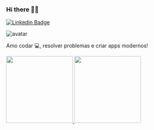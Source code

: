 ### Hi there 👋😄 
[![Linkedin Badge](https://img.shields.io/badge/-Ricardo%20Teixeira-6633cc?style=flat-square&logo=Linkedin&logoColor=white&link=https://www.linkedin.com/in/ricardo-teixeira-da-silva-19389718a/)](https://www.linkedin.com/in/ricardo-teixeira-da-silva-19389718a/) 

![avatar](https://user-images.githubusercontent.com/64698638/212164470-bbe0d473-b268-422c-8610-614fed194126.png)

Amo codar 💻, resolver problemas e criar apps modernos!

<div>
  <a href="https://github.com/ricardo-script">
  <img height="180em" src="https://github-readme-stats.vercel.app/api?username=ricardo-script&show_icons=true&theme=tokyonight&include_all_commits=true&count_private=true"/>
  <img height="180em" src="https://github-readme-stats.vercel.app/api/top-langs/?username=ricardo-script&layout=compact&langs_count=7&theme=tokyonight"/>
</div>
  
<link rel="stylesheet" href="https://cdnjs.cloudflare.com/ajax/libs/font-awesome/5.15.3/css/all.min.css" integrity="sha384-vpU8qc29eRFOVB7t2xR3t+9QA5duZM6yNX0Mp2GSDkkvEkntHD4+LB4DH7gO9DIv" crossorigin="anonymous">

<div style="display: inline_block"><br>
  <i class="fab fa-node-js" style="color: green; font-size: 30px;"></i>
  <i class="fab fa-bootstrap" style="color: purple; font-size: 30px;"></i>
  <i class="fab fa-react" style="color: blue; font-size: 30px;"></i>
  <i class="fab fa-reacteurope" style="color: cyan; font-size: 30px;"></i>
  <i class="fab fa-js" style="color: yellow; font-size: 30px;"></i>
  <i class="fab fa-html5" style="color: orange; font-size: 30px;"></i>
  <i class="fab fa-css3-alt" style="color: blue; font-size: 30px;"></i>
</div>

  
##
  
<!--
**Ricardo-script/Ricardo-script** is a ✨ _special_ ✨ repository because its `README.md` (this file) appears on your GitHub profile.

Here are some ideas to get you started:

- 🔭 I’m currently working on ...
- 🌱 I’m currently learning ...
- 👯 I’m looking to collaborate on ...
- 🤔 I’m looking for help with ...
- 💬 Ask me about ...
- 📫 How to reach me: ...
- 😄 Pronouns: ...
- ⚡ Fun fact: ...
-->


